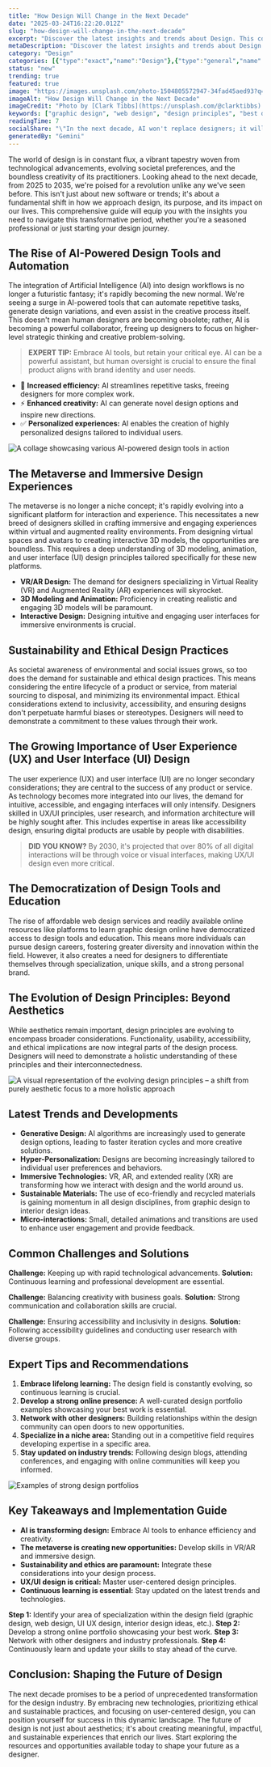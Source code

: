 ```yaml
---
title: "How Design Will Change in the Next Decade"
date: "2025-03-24T16:22:20.012Z"
slug: "how-design-will-change-in-the-next-decade"
excerpt: "Discover the latest insights and trends about Design. This comprehensive guide covers everything you need to know about Design in 2025."
metaDescription: "Discover the latest insights and trends about Design. This comprehensive guide covers everything you need to know about Design in 2025."
category: "Design"
categories: [{"type":"exact","name":"Design"},{"type":"general","name":"Technology"},{"type":"medium","name":"User Experience"},{"type":"specific","name":"Interaction Design"},{"type":"niche","name":"Microinteractions"}]
status: "new"
trending: true
featured: true
image: "https://images.unsplash.com/photo-1504805572947-34fad45aed93?q=85&w=1200&fit=max&fm=webp&auto=compress"
imageAlt: "How Design Will Change in the Next Decade"
imageCredit: "Photo by [Clark Tibbs](https://unsplash.com/@clarktibbs) on Unsplash"
keywords: ["graphic design", "web design", "design principles", "best design software", "interior design ideas", "learn graphic design online", "affordable web design services", "UI UX design", "design portfolio examples", "how to become a designer"]
readingTime: 7
socialShare: "\"In the next decade, AI won't replace designers; it will empower them, freeing human creativity to tackle even more complex challenges.\""
generatedBy: "Gemini"
---
```




The world of design is in constant flux, a vibrant tapestry woven from technological advancements, evolving societal preferences, and the boundless creativity of its practitioners.  Looking ahead to the next decade, from 2025 to 2035, we're poised for a revolution unlike any we've seen before.  This isn't just about new software or trends; it's about a fundamental shift in how we approach design, its purpose, and its impact on our lives. This comprehensive guide will equip you with the insights you need to navigate this transformative period, whether you're a seasoned professional or just starting your design journey.

## The Rise of AI-Powered Design Tools and Automation

The integration of Artificial Intelligence (AI) into design workflows is no longer a futuristic fantasy; it's rapidly becoming the new normal.  We're seeing a surge in AI-powered tools that can automate repetitive tasks, generate design variations, and even assist in the creative process itself.  This doesn't mean human designers are becoming obsolete; rather, AI is becoming a powerful collaborator, freeing up designers to focus on higher-level strategic thinking and creative problem-solving.

> **EXPERT TIP:**  Embrace AI tools, but retain your critical eye.  AI can be a powerful assistant, but human oversight is crucial to ensure the final product aligns with brand identity and user needs.

* 🔑 **Increased efficiency:** AI streamlines repetitive tasks, freeing designers for more complex work.
* ⚡ **Enhanced creativity:** AI can generate novel design options and inspire new directions.
* ✅ **Personalized experiences:** AI enables the creation of highly personalized designs tailored to individual users.

![A collage showcasing various AI-powered design tools in action](https://images.unsplash.com/photo-1451187580459-43490279c0fa?q=85&w=1200&fit=max&fm=webp&auto=compress)

## The Metaverse and Immersive Design Experiences

The metaverse is no longer a niche concept; it's rapidly evolving into a significant platform for interaction and experience.  This necessitates a new breed of designers skilled in crafting immersive and engaging experiences within virtual and augmented reality environments.  From designing virtual spaces and avatars to creating interactive 3D models, the opportunities are boundless.  This requires a deep understanding of 3D modeling, animation, and user interface (UI) design principles tailored specifically for these new platforms.

*  **VR/AR Design:**  The demand for designers specializing in Virtual Reality (VR) and Augmented Reality (AR) experiences will skyrocket.
*  **3D Modeling and Animation:** Proficiency in creating realistic and engaging 3D models will be paramount.
*  **Interactive Design:**  Designing intuitive and engaging user interfaces for immersive environments is crucial.

## Sustainability and Ethical Design Practices

As societal awareness of environmental and social issues grows, so too does the demand for sustainable and ethical design practices.  This means considering the entire lifecycle of a product or service, from material sourcing to disposal, and minimizing its environmental impact.  Ethical considerations extend to inclusivity, accessibility, and ensuring designs don't perpetuate harmful biases or stereotypes.  Designers will need to demonstrate a commitment to these values through their work.

## The Growing Importance of User Experience (UX) and User Interface (UI) Design

The user experience (UX) and user interface (UI) are no longer secondary considerations; they are central to the success of any product or service.  As technology becomes more integrated into our lives, the demand for intuitive, accessible, and engaging interfaces will only intensify.  Designers skilled in UX/UI principles, user research, and information architecture will be highly sought after.  This includes expertise in areas like accessibility design, ensuring digital products are usable by people with disabilities.

> **DID YOU KNOW?**  By 2030, it's projected that over 80% of all digital interactions will be through voice or visual interfaces, making UX/UI design even more critical.

## The Democratization of Design Tools and Education

The rise of affordable web design services and readily available online resources like platforms to learn graphic design online have democratized access to design tools and education. This means more individuals can pursue design careers, fostering greater diversity and innovation within the field.  However, it also creates a need for designers to differentiate themselves through specialization, unique skills, and a strong personal brand.

## The Evolution of Design Principles: Beyond Aesthetics

While aesthetics remain important, design principles are evolving to encompass broader considerations.  Functionality, usability, accessibility, and ethical implications are now integral parts of the design process.  Designers will need to demonstrate a holistic understanding of these principles and their interconnectedness.

![A visual representation of the evolving design principles – a shift from purely aesthetic focus to a more holistic approach](https://images.unsplash.com/photo-1484417894907-623942c8ee29?q=85&w=1200&fit=max&fm=webp&auto=compress)

## Latest Trends and Developments

* **Generative Design:** AI algorithms are increasingly used to generate design options, leading to faster iteration cycles and more creative solutions.
* **Hyper-Personalization:**  Designs are becoming increasingly tailored to individual user preferences and behaviors.
* **Immersive Technologies:**  VR, AR, and extended reality (XR) are transforming how we interact with design and the world around us.
* **Sustainable Materials:**  The use of eco-friendly and recycled materials is gaining momentum in all design disciplines, from graphic design to interior design ideas.
* **Micro-interactions:**  Small, detailed animations and transitions are used to enhance user engagement and provide feedback.

## Common Challenges and Solutions

**Challenge:** Keeping up with rapid technological advancements.
**Solution:** Continuous learning and professional development are essential.

**Challenge:** Balancing creativity with business goals.
**Solution:**  Strong communication and collaboration skills are crucial.

**Challenge:**  Ensuring accessibility and inclusivity in designs.
**Solution:**  Following accessibility guidelines and conducting user research with diverse groups.

## Expert Tips and Recommendations

1. **Embrace lifelong learning:** The design field is constantly evolving, so continuous learning is crucial.
2. **Develop a strong online presence:**  A well-curated design portfolio examples showcasing your best work is essential.
3. **Network with other designers:**  Building relationships within the design community can open doors to new opportunities.
4. **Specialize in a niche area:**  Standing out in a competitive field requires developing expertise in a specific area.
5. **Stay updated on industry trends:**  Following design blogs, attending conferences, and engaging with online communities will keep you informed.

![Examples of strong design portfolios](https://images.unsplash.com/photo-1517976487492-5750f3195933?q=85&w=1200&fit=max&fm=webp&auto=compress)

## Key Takeaways and Implementation Guide

* **AI is transforming design:** Embrace AI tools to enhance efficiency and creativity.
* **The metaverse is creating new opportunities:** Develop skills in VR/AR and immersive design.
* **Sustainability and ethics are paramount:** Integrate these considerations into your design process.
* **UX/UI design is critical:** Master user-centered design principles.
* **Continuous learning is essential:** Stay updated on the latest trends and technologies.

**Step 1:** Identify your area of specialization within the design field (graphic design, web design, UI UX design, interior design ideas, etc.).
**Step 2:**  Develop a strong online portfolio showcasing your best work.
**Step 3:**  Network with other designers and industry professionals.
**Step 4:**  Continuously learn and update your skills to stay ahead of the curve.

## Conclusion: Shaping the Future of Design

The next decade promises to be a period of unprecedented transformation for the design industry. By embracing new technologies, prioritizing ethical and sustainable practices, and focusing on user-centered design, you can position yourself for success in this dynamic landscape.  The future of design is not just about aesthetics; it's about creating meaningful, impactful, and sustainable experiences that enrich our lives.  Start exploring the resources and opportunities available today to shape your future as a designer.

